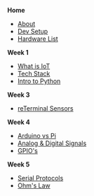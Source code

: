 **Home**
- [About](/)
- [Dev Setup](wk1/vscode-python-setup.md)
- [Hardware List ](wk2/hardware-list.md)

**Week 1**
- [What is IoT](wk1/what-is-iot.md)
- [Tech Stack](wk1/tech-stack.md)
- [Intro to Python](wk1/intro-python.md)

**Week 3**
- [reTerminal Sensors](wk3/reterminal-sensors.md)

**Week 4**
- [Arduino vs Pi](wk4/arduino-vs-raspberry-pi.md)
- [Analog & Digital Signals](wk4/analog-vs-digital.md)
- [GPIO's](wk4/gpios.md)

**Week 5**
- [Serial Protocols](wk5/serial-protocols.md)
- [Ohm's Law](wk5/ohms-law.md)

